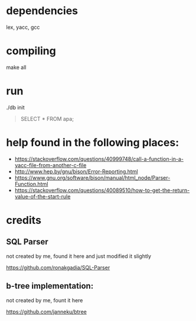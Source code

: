 # dependencies

lex, yacc, gcc

# compiling

make all

# run

./db init

> SELECT * FROM apa;

# help found in the following places:

* https://stackoverflow.com/questions/40999748/call-a-function-in-a-yacc-file-from-another-c-file
* http://www.hep.by/gnu/bison/Error-Reporting.html
* https://www.gnu.org/software/bison/manual/html_node/Parser-Function.html
* https://stackoverflow.com/questions/40089510/how-to-get-the-return-value-of-the-start-rule

# credits

## SQL Parser

not created by me, found it here and just modified it slightly

https://github.com/ronakgadia/SQL-Parser

## b-tree implementation:

not created by me, fount it here

https://github.com/janneku/btree
